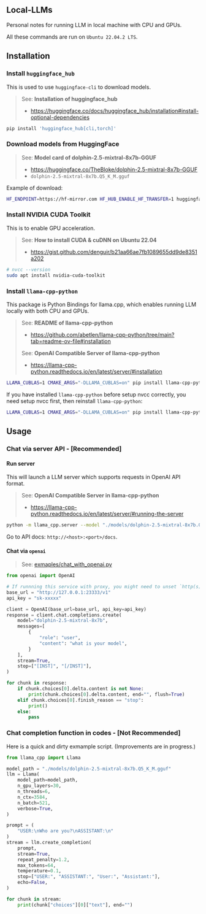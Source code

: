## Local-LLMs
Personal notes for running LLM in local machine with CPU and GPUs.

All these commands are run on `Ubuntu 22.04.2 LTS`.

## Installation

### Install `huggingface_hub`

This is used to use `huggingface-cli` to download models.

> See: **Installation of huggingface_hub**
> - https://huggingface.co/docs/huggingface_hub/installation#install-optional-dependencies

```sh
pip install 'huggingface_hub[cli,torch]'
```

### Download models from HuggingFace

> See: **Model card of dolphin-2.5-mixtral-8x7b-GGUF**
> - https://huggingface.co/TheBloke/dolphin-2.5-mixtral-8x7b-GGUF
> - `dolphin-2.5-mixtral-8x7b.Q5_K_M.gguf`

Example of download:

```sh
HF_ENDPOINT=https://hf-mirror.com HF_HUB_ENABLE_HF_TRANSFER=1 huggingface-cli download TheBloke/dolphin-2.5-mixtral-8x7b-GGUF dolphin-2.5-mixtral-8x7b.Q5_K_M.gguf --local-dir ./models/ --local-dir-use-symlinks False
```

### Install NVIDIA CUDA Toolkit

This is to enable GPU acceleration.

> See: **How to install CUDA & cuDNN on Ubuntu 22.04**
> - https://gist.github.com/denguir/b21aa66ae7fb1089655dd9de8351a202

```sh
# nvcc --version
sudo apt install nvidia-cuda-toolkit
```

### Install `llama-cpp-python`

This package is Python Bindings for llama.cpp, which enables running LLM locally with both CPU and GPUs.

> See: **README of llama-cpp-python**
> - https://github.com/abetlen/llama-cpp-python/tree/main?tab=readme-ov-file#installation
> 
> See: **OpenAI Compatible Server of llama-cpp-python**
> - https://llama-cpp-python.readthedocs.io/en/latest/server/#installation

```sh
LLAMA_CUBLAS=1 CMAKE_ARGS="-DLLAMA_CUBLAS=on" pip install llama-cpp-python[server]
```

If you have installed `llama-cpp-python` before setup nvcc correctly, you need setup nvcc first, then reinstall `llama-cpp-python`:

```sh
LLAMA_CUBLAS=1 CMAKE_ARGS="-DLLAMA_CUBLAS=on" pip install llama-cpp-python[server] --upgrade --force-reinstall --no-cache-dir
```

## Usage

### Chat via server API - [Recommended]
#### Run server

This will launch a LLM server which supports requests in OpenAI API format.

> See: **OpenAI Compatible Server in llama-cpp-python**
> - https://llama-cpp-python.readthedocs.io/en/latest/server/#running-the-server

```sh
python -m llama_cpp.server --model "./models/dolphin-2.5-mixtral-8x7b.Q5_K_M.gguf" --model_alias "dolphin-2.5-mixtral-8x7b" --host 0.0.0.0 --port 23333 --n_ctx 16192 --n_gpu_layers 28 --interrupt_requests True
```

Go to API docs: `http://<host>:<port>/docs`.

#### Chat via `openai`
> See: [exmaples/chat_with_openai.py](./examples/chat_with_openai.py)

```py
from openai import OpenAI

# If runnning this service with proxy, you might need to unset `http(s)_proxy`.
base_url = "http://127.0.0.1:23333/v1"
api_key = "sk-xxxxx"

client = OpenAI(base_url=base_url, api_key=api_key)
response = client.chat.completions.create(
    model="dolphin-2.5-mixtral-8x7b",
    messages=[
        {
            "role": "user",
            "content": "what is your model",
        }
    ],
    stream=True,
    stop=["[INST]", "[/INST]"],
)

for chunk in response:
    if chunk.choices[0].delta.content is not None:
        print(chunk.choices[0].delta.content, end="", flush=True)
    elif chunk.choices[0].finish_reason == "stop":
        print()
    else:
        pass
```

### Chat completion function in codes - [Not Recommended]
Here is a quick and dirty exmample script. (Improvements are in progress.)

```py
from llama_cpp import Llama

model_path = "./models/dolphin-2.5-mixtral-8x7b.Q5_K_M.gguf"
llm = Llama(
    model_path=model_path,
    n_gpu_layers=30,
    n_threads=6,
    n_ctx=3584,
    n_batch=521,
    verbose=True,
)

prompt = (
    "USER:\nWho are you?\nASSISTANT:\n"
)
stream = llm.create_completion(
    prompt,
    stream=True,
    repeat_penalty=1.2,
    max_tokens=64,
    temperature=0.1,
    stop=["USER:", "ASSISTANT:", "User:", "Assistant:"],
    echo=False,
)

for chunk in stream:
    print(chunk["choices"][0]["text"], end="")
```
